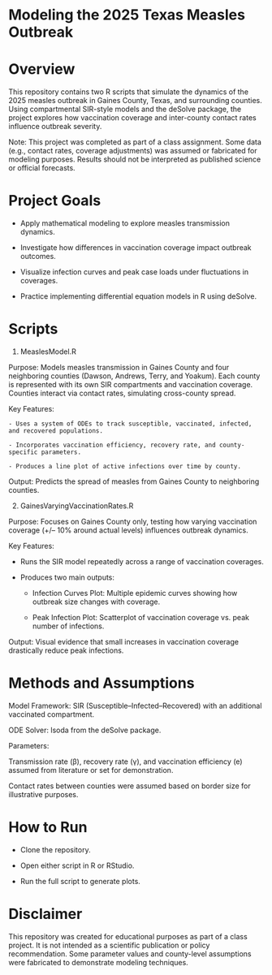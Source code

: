 # Modeling the 2025 Texas Measles Outbreak
# Overview

This repository contains two R scripts that simulate the dynamics of the 2025 measles outbreak in Gaines County, Texas, and surrounding counties. Using compartmental SIR-style models and the deSolve package, the project explores how vaccination coverage and inter-county contact rates influence outbreak severity.

Note: This project was completed as part of a class assignment. Some data (e.g., contact rates, coverage adjustments) was assumed or fabricated for modeling purposes. Results should not be interpreted as published science or official forecasts.

# Project Goals

- Apply mathematical modeling to explore measles transmission dynamics.

- Investigate how differences in vaccination coverage impact outbreak outcomes.

- Visualize infection curves and peak case loads under fluctuations in coverages.

- Practice implementing differential equation models in R using deSolve.

# Scripts
1. MeaslesModel.R

  Purpose:
    Models measles transmission in Gaines County and four neighboring counties (Dawson, Andrews, Terry, and Yoakum). Each county is
    represented with its own SIR compartments and vaccination coverage. Counties interact via contact rates, simulating cross-county
    spread.

  Key Features:
  
    - Uses a system of ODEs to track susceptible, vaccinated, infected, and recovered populations.
  
    - Incorporates vaccination efficiency, recovery rate, and county-specific parameters.
  
    - Produces a line plot of active infections over time by county.
  
  Output:
    Predicts the spread of measles from Gaines County to neighboring counties.
  

2. GainesVaryingVaccinationRates.R

  Purpose:
  Focuses on Gaines County only, testing how varying vaccination coverage (+/– 10% around actual levels) influences outbreak dynamics.
  
  Key Features:
  
  - Runs the SIR model repeatedly across a range of vaccination coverages.
  
  - Produces two main outputs:
  
      - Infection Curves Plot: Multiple epidemic curves showing how outbreak size changes with coverage.
  
      - Peak Infection Plot: Scatterplot of vaccination coverage vs. peak number of infections.
  
  Output:
  Visual evidence that small increases in vaccination coverage drastically reduce peak infections.

# Methods and Assumptions

Model Framework: SIR (Susceptible–Infected–Recovered) with an additional vaccinated compartment.

ODE Solver: lsoda from the deSolve package.

Parameters:

Transmission rate (β), recovery rate (γ), and vaccination efficiency (e) assumed from literature or set for demonstration.

Contact rates between counties were assumed based on border size for illustrative purposes.

# How to Run

- Clone the repository.

- Open either script in R or RStudio.

- Run the full script to generate plots.

# Disclaimer

This repository was created for educational purposes as part of a class project. It is not intended as a scientific publication or policy recommendation. Some parameter values and county-level assumptions were fabricated to demonstrate modeling techniques.
